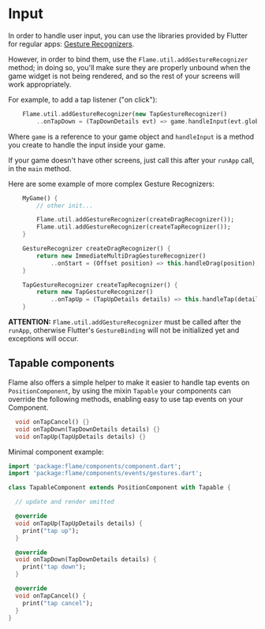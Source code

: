 # Input

In order to handle user input, you can use the libraries provided by Flutter for regular apps: [Gesture Recognizers](https://flutter.io/gestures/).

However, in order to bind them, use the `Flame.util.addGestureRecognizer` method; in doing so, you'll make sure they are properly unbound when the game widget is not being rendered, and so the rest of your screens will work appropriately.

For example, to add a tap listener ("on click"):

```dart
    Flame.util.addGestureRecognizer(new TapGestureRecognizer()
        ..onTapDown = (TapDownDetails evt) => game.handleInput(evt.globalPosition.dx, evt.globalPosition.dy));
```

Where `game` is a reference to your game object and `handleInput` is a method you create to handle the input inside your game.

If your game doesn't have other screens, just call this after your `runApp` call, in the `main` method.

Here are some example of more complex Gesture Recognizers:

```dart
    MyGame() {
        // other init...

        Flame.util.addGestureRecognizer(createDragRecognizer());
        Flame.util.addGestureRecognizer(createTapRecognizer());
    }

    GestureRecognizer createDragRecognizer() {
        return new ImmediateMultiDragGestureRecognizer()
            ..onStart = (Offset position) => this.handleDrag(position);
    }

    TapGestureRecognizer createTapRecognizer() {
        return new TapGestureRecognizer()
            ..onTapUp = (TapUpDetails details) => this.handleTap(details.globalPosition);;
    }
```
__ATTENTION:__ `Flame.util.addGestureRecognizer` must be called after the `runApp`, otherwise Flutter's `GestureBinding` will not be initialized yet and exceptions will occur.

## Tapable components

Flame also offers a simple helper to make it easier to handle tap events on `PositionComponent`, by using the mixin `Tapable` your components can override the following methods, enabling easy to use tap events on your Component.

```dart
  void onTapCancel() {}
  void onTapDown(TapDownDetails details) {}
  void onTapUp(TapUpDetails details) {}
```

Minimal component example:

```dart
import 'package:flame/components/component.dart';
import 'package:flame/components/events/gestures.dart';

class TapableComponent extends PositionComponent with Tapable {

  // update and render omitted

  @override
  void onTapUp(TapUpDetails details) {
    print("tap up");
  }

  @override
  void onTapDown(TapDownDetails details) {
    print("tap down");
  }

  @override
  void onTapCancel() {
    print("tap cancel");
  }
}
```
